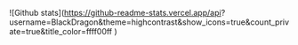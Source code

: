 ![Github stats](https://github-readme-stats.vercel.app/api?
username=BlackDragon&theme=highcontrast&show_icons=true&count_private=true&title_color=ffff00ff
)
